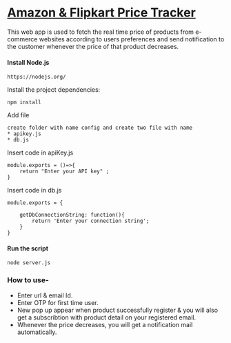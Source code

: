 [Amazon & Flipkart Price Tracker](https://track--me.herokuapp.com/)
==============

This web app is used to fetch the real time price of products from e-commerce websites according to users preferences and send notification to the customer whenever the price of that product decreases.

#### Install Node.js
```
https://nodejs.org/
```

Install the project dependencies: 
```
npm install
```
Add file
```
create folder with name config and create two file with name 
* apikey.js 
* db.js
```
Insert code in apiKey.js
```
module.exports = ()=>{
    return "Enter your API key" ;
}
```
Insert code in db.js
```
module.exports = {

    getDbConnectionString: function(){
        return 'Enter your connection string';
    }
}
```

#### Run the script
```
node server.js
```

### How to use-

* Enter url & email Id.
* Enter OTP for first time user.
* New pop up appear when product successfully register & you will also get a subscribtion with product detail on your registered email.
* Whenever the price decreases, you will get a notification mail automatically.

